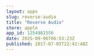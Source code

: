 ```yaml
---
layout: apps
slug: reverse-audio
title: "Reverse Audio"
store: apple
app_id: 1254981556
date: 2025-09-06T06:53:23Z
published: 2017-07-05T22:42:48Z
---
```

